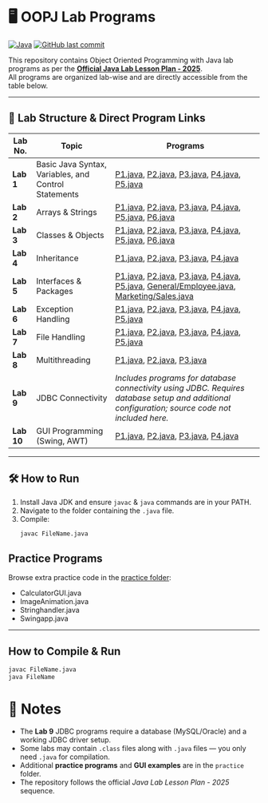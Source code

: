 # 🖥️ OOPJ Lab Programs

[![Java](https://img.shields.io/badge/Java-Programming-orange)](https://www.oracle.com/java/)
[![GitHub last commit](https://img.shields.io/github/last-commit/tarunkrjaiswal/OOPJ)](https://github.com/tarunkrjaiswal/OOPJ/commits/main)

This repository contains Object Oriented Programming with Java lab programs as per the [**Official Java Lab Lesson Plan - 2025**](./Java%20Lab%20Lesson%20Plan%20Final-2025.pdf).  
All programs are organized lab-wise and are directly accessible from the table below.


---

## 📂 Lab Structure & Direct Program Links

| Lab No. | Topic | Programs |
|---------|-------|----------|
| **Lab 1** | Basic Java Syntax, Variables, and Control Statements | [P1.java](https://github.com/tarunkrjaiswal/OOPJ/blob/main/lab%201/P1.java), [P2.java](https://github.com/tarunkrjaiswal/OOPJ/blob/main/lab%201/P2.java), [P3.java](https://github.com/tarunkrjaiswal/OOPJ/blob/main/lab%201/P3.java), [P4.java](https://github.com/tarunkrjaiswal/OOPJ/blob/main/lab%201/P4.java), [P5.java](https://github.com/tarunkrjaiswal/OOPJ/blob/main/lab%201/P5.java) |
| **Lab 2** | Arrays & Strings | [P1.java](https://github.com/tarunkrjaiswal/OOPJ/blob/main/lab%202/P1.java), [P2.java](https://github.com/tarunkrjaiswal/OOPJ/blob/main/lab%202/P2.java), [P3.java](https://github.com/tarunkrjaiswal/OOPJ/blob/main/lab%202/P3.java), [P4.java](https://github.com/tarunkrjaiswal/OOPJ/blob/main/lab%202/P4.java), [P5.java](https://github.com/tarunkrjaiswal/OOPJ/blob/main/lab%202/P5.java), [P6.java](https://github.com/tarunkrjaiswal/OOPJ/blob/main/lab%202/P6.java) |
| **Lab 3** | Classes & Objects | [P1.java](https://github.com/tarunkrjaiswal/OOPJ/blob/main/lab%203/P1.java), [P2.java](https://github.com/tarunkrjaiswal/OOPJ/blob/main/lab%203/P2.java), [P3.java](https://github.com/tarunkrjaiswal/OOPJ/blob/main/lab%203/P3.java), [P4.java](https://github.com/tarunkrjaiswal/OOPJ/blob/main/lab%203/P4.java), [P5.java](https://github.com/tarunkrjaiswal/OOPJ/blob/main/lab%203/P5.java), [P6.java](https://github.com/tarunkrjaiswal/OOPJ/blob/main/lab%203/P6.java) |
| **Lab 4** | Inheritance | [P1.java](https://github.com/tarunkrjaiswal/OOPJ/blob/main/lab%204/P1.java), [P2.java](https://github.com/tarunkrjaiswal/OOPJ/blob/main/lab%204/P2.java), [P3.java](https://github.com/tarunkrjaiswal/OOPJ/blob/main/lab%204/P3.java), [P4.java](https://github.com/tarunkrjaiswal/OOPJ/blob/main/lab%204/P4.java) |
| **Lab 5** | Interfaces & Packages | [P1.java](https://github.com/tarunkrjaiswal/OOPJ/blob/main/lab%205/P1.java), [P2.java](https://github.com/tarunkrjaiswal/OOPJ/blob/main/lab%205/P2.java), [P3.java](https://github.com/tarunkrjaiswal/OOPJ/blob/main/lab%205/P3.java), [P4.java](https://github.com/tarunkrjaiswal/OOPJ/blob/main/lab%205/P4.java), [P5.java](https://github.com/tarunkrjaiswal/OOPJ/blob/main/lab%205/P5.java), [General/Employee.java](https://github.com/tarunkrjaiswal/OOPJ/blob/main/lab%205/General/Employee.java), [Marketing/Sales.java](https://github.com/tarunkrjaiswal/OOPJ/blob/main/lab%205/Marketing/Sales.java) |
| **Lab 6** | Exception Handling | [P1.java](https://github.com/tarunkrjaiswal/OOPJ/blob/main/lab%206/P1.java), [P2.java](https://github.com/tarunkrjaiswal/OOPJ/blob/main/lab%206/P2.java), [P3.java](https://github.com/tarunkrjaiswal/OOPJ/blob/main/lab%206/P3.java), [P4.java](https://github.com/tarunkrjaiswal/OOPJ/blob/main/lab%206/P4.java), [P5.java](https://github.com/tarunkrjaiswal/OOPJ/blob/main/lab%206/P5.java) |
| **Lab 7** | File Handling | [P1.java](https://github.com/tarunkrjaiswal/OOPJ/blob/main/lab%207/P1.java), [P2.java](https://github.com/tarunkrjaiswal/OOPJ/blob/main/lab%207/P2.java), [P3.java](https://github.com/tarunkrjaiswal/OOPJ/blob/main/lab%207/P3.java), [P4.java](https://github.com/tarunkrjaiswal/OOPJ/blob/main/lab%207/P4.java), [P5.java](https://github.com/tarunkrjaiswal/OOPJ/blob/main/lab%207/P5.java) |
| **Lab 8** | Multithreading | [P1.java](https://github.com/tarunkrjaiswal/OOPJ/blob/main/lab%208/P1.java), [P2.java](https://github.com/tarunkrjaiswal/OOPJ/blob/main/lab%208/P2.java), [P3.java](https://github.com/tarunkrjaiswal/OOPJ/blob/main/lab%208/P3.java) |
| **Lab 9** | JDBC Connectivity | _Includes programs for database connectivity using JDBC. Requires database setup and additional configuration; source code not included here._ |
| **Lab 10** | GUI Programming (Swing, AWT) | [P1.java](https://github.com/tarunkrjaiswal/OOPJ/blob/main/lab%2010/P1.java), [P2.java](https://github.com/tarunkrjaiswal/OOPJ/blob/main/lab%2010/P2.java), [P3.java](https://github.com/tarunkrjaiswal/OOPJ/blob/main/lab%2010/P3.java), [P4.java](https://github.com/tarunkrjaiswal/OOPJ/blob/main/lab%2010/P4.java) |

---

## 🛠️ How to Run

1. Install Java JDK and ensure `javac` & `java` commands are in your PATH.
2. Navigate to the folder containing the `.java` file.
3. Compile:
   ```bash
   javac FileName.java


##  Practice Programs
Browse extra practice code in the [practice folder](https://github.com/tarunkrjaiswal/OOPJ/tree/main/practice):
- CalculatorGUI.java  
- ImageAnimation.java  
- Stringhandler.java  
- Swingapp.java  

---

##  How to Compile & Run
```bash
javac FileName.java
java FileName
```

# 📝 Notes

- The **Lab 9** JDBC programs require a database (MySQL/Oracle) and a working JDBC driver setup.  
- Some labs may contain `.class` files along with `.java` files — you only need `.java` for compilation.
- Additional **practice programs** and **GUI examples** are in the `practice` folder.
- The repository follows the official *Java Lab Lesson Plan - 2025* sequence.
